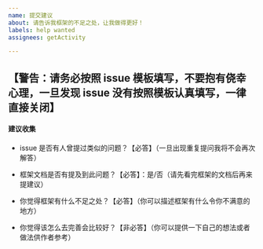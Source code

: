 ```yaml
---
name: 提交建议
about: 请告诉我框架的不足之处，让我做得更好！
labels: help wanted
assignees: getActivity

---
```


## 【警告：请务必按照 issue 模板填写，不要抱有侥幸心理，一旦发现 issue 没有按照模板认真填写，一律直接关闭】

#### 建议收集

* issue 是否有人曾提过类似的问题？【必答】（一旦出现重复提问我将不会再次解答）

* 框架文档是否有提及到此问题？【必答】：是/否（请先看完框架的文档后再来提建议）

* 你觉得框架有什么不足之处？【必答】（你可以描述框架有什么令你不满意的地方）

* 你觉得该怎么去完善会比较好？【非必答】（你可以提供一下自己的想法或者做法供作者参考）